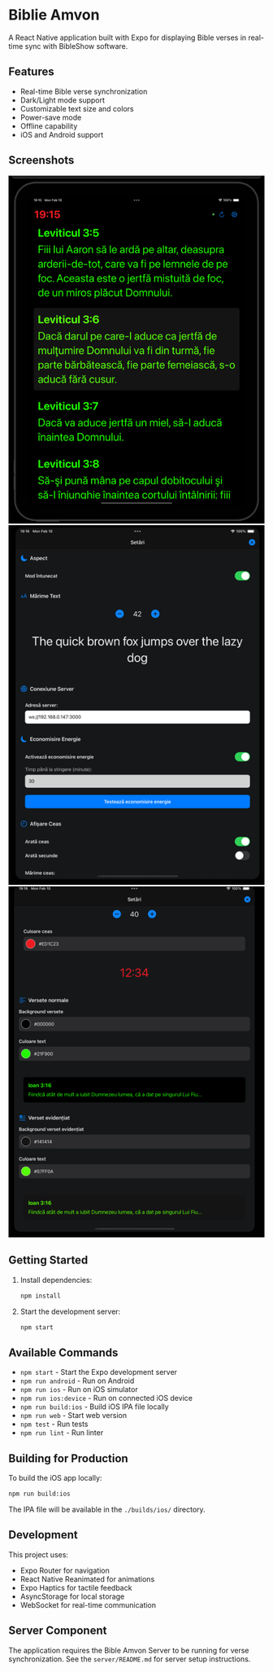 # Biblie Amvon

A React Native application built with Expo for displaying Bible verses in real-time sync with BibleShow software.

## Features

- Real-time Bible verse synchronization
- Dark/Light mode support
- Customizable text size and colors
- Power-save mode
- Offline capability
- iOS and Android support

## Screenshots

![Main Screen](screenshots/img.png)
![Settings Screen](screenshots/img_1.png)
![Color Picker](screenshots/img_2.png)

## Getting Started

1. Install dependencies:
   ```bash
   npm install
   ```

2. Start the development server:
   ```bash
   npm start
   ```

## Available Commands

- `npm start` - Start the Expo development server
- `npm run android` - Run on Android
- `npm run ios` - Run on iOS simulator
- `npm run ios:device` - Run on connected iOS device
- `npm run build:ios` - Build iOS IPA file locally
- `npm run web` - Start web version
- `npm test` - Run tests
- `npm run lint` - Run linter

## Building for Production

To build the iOS app locally:
```bash
npm run build:ios
```
The IPA file will be available in the `./builds/ios/` directory.

## Development

This project uses:
- Expo Router for navigation
- React Native Reanimated for animations
- Expo Haptics for tactile feedback
- AsyncStorage for local storage
- WebSocket for real-time communication

## Server Component

The application requires the Bible Amvon Server to be running for verse synchronization. See the `server/README.md` for server setup instructions.
